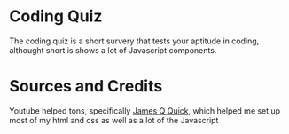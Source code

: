 # Coding Quiz

The coding quiz is a short survery that tests your aptitude in coding, althought short is shows a lot of Javascript components.

# Sources and Credits

Youtube helped tons, specifically [James Q Quick](https://www.youtube.com/watch?v=u98ROZjBWy8&list=PLDlWc9AfQBfZIkdVaOQXi1tizJeNJipEx), which helped me set up most of my html and css as well as a lot of the Javascript